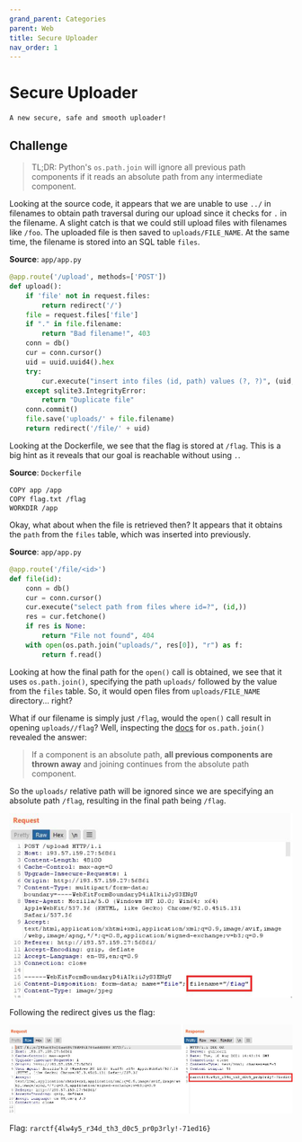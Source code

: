 ```yaml
---
grand_parent: Categories
parent: Web
title: Secure Uploader
nav_order: 1
---
```


# Secure Uploader

```
A new secure, safe and smooth uploader!
```

## Challenge

> TL;DR: Python's `os.path.join` will ignore all previous path components if it reads an absolute path from any intermediate component.

Looking at the source code, it appears that we are unable to use `../` in filenames to obtain path traversal during our upload since it checks for `.` in the filename.  A slight catch is that we could still upload files with filenames like `/foo`. The uploaded file is then saved to `uploads/FILE_NAME`. At the same time, the filename is stored into an SQL table `files`. 

**Source**: `app/app.py`
```py
@app.route('/upload', methods=['POST'])
def upload():
    if 'file' not in request.files:
        return redirect('/')
    file = request.files['file']
    if "." in file.filename:
        return "Bad filename!", 403
    conn = db()
    cur = conn.cursor()
    uid = uuid.uuid4().hex
    try:
        cur.execute("insert into files (id, path) values (?, ?)", (uid, file.filename,))
    except sqlite3.IntegrityError:
        return "Duplicate file"
    conn.commit()
    file.save('uploads/' + file.filename)
    return redirect('/file/' + uid)
```

Looking at the Dockerfile, we see that the flag is stored at `/flag`. This is a big hint as it reveals that our goal is reachable without using `.`.

**Source**: `Dockerfile`
```docker
COPY app /app
COPY flag.txt /flag
WORKDIR /app
```

Okay, what about when the file is retrieved then? It appears that it obtains the `path` from the `files` table, which was inserted into previously.

**Source**: `app/app.py`
```py
@app.route('/file/<id>')
def file(id):
    conn = db()
    cur = conn.cursor()
    cur.execute("select path from files where id=?", (id,))
    res = cur.fetchone()
    if res is None:
        return "File not found", 404
    with open(os.path.join("uploads/", res[0]), "r") as f:
        return f.read()
```

Looking at how the final path for the `open()` call is obtained, we see that it uses `os.path.join()`, specifying the path `uploads/` followed by the value from the `files` table. So, it would open files from `uploads/FILE_NAME` directory... right?

What if our filename is simply just `/flag`, would the `open()` call result in opening `uploads//flag`? Well, inspecting the [docs](https://docs.python.org/3/library/os.path.html#os.path.join) for `os.path.join()` revealed the answer:

> If a component is an absolute path, **all previous components are thrown away** and joining continues from the absolute path component.

So the `uploads/` relative path will be ignored since we are specifying an absolute path `/flag`, resulting in the final path being `/flag`.

<img src="images/secureuploader-01.jpg">

Following the redirect gives us the flag:

<img src="images/secureuploader-02.jpg">

Flag: `rarctf{4lw4y5_r34d_th3_d0c5_pr0p3rly!-71ed16}`
